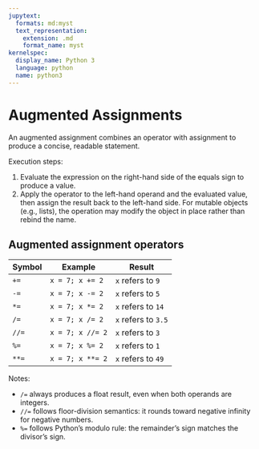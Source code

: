 ```yaml
---
jupytext:
  formats: md:myst
  text_representation:
    extension: .md
    format_name: myst
kernelspec:
  display_name: Python 3
  language: python
  name: python3
---
```


# Augmented Assignments

An augmented assignment combines an operator with assignment to produce a concise, readable statement.

Execution steps:

1. Evaluate the expression on the right-hand side of the equals sign to produce a value.
2. Apply the operator to the left-hand operand and the evaluated value, then assign the result back to the left-hand side. For mutable objects (e.g., lists), the operation may modify the object in place rather than rebind the name.

## Augmented assignment operators

| Symbol | Example          | Result              |
| ------ | ---------------- | ------------------- |
| `+=`   | `x = 7; x += 2`  | `x` refers to `9`   |
| `-=`   | `x = 7; x -= 2`  | `x` refers to `5`   |
| `*=`   | `x = 7; x *= 2`  | `x` refers to `14`  |
| `/=`   | `x = 7; x /= 2`  | `x` refers to `3.5` |
| `//=`  | `x = 7; x //= 2` | `x` refers to `3`   |
| `%=`   | `x = 7; x %= 2`  | `x` refers to `1`   |
| `**=`  | `x = 7; x **= 2` | `x` refers to `49`  |

Notes:

- `/=` always produces a float result, even when both operands are integers.
- `//=` follows floor-division semantics: it rounds toward negative infinity for negative numbers.
- `%=` follows Python’s modulo rule: the remainder’s sign matches the divisor’s sign.
